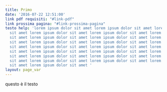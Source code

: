 ```yaml
---
title: Primo
date: '2016-07-22 12:51:00'
link pdf requisiti: "#link-pdf"
link prossima pagina: "#link-prossima-pagina"
testo help: 'lorem ipsum dolor sit amet lorem ipsum dolor sit amet lorem ipsum dolor
  sit amet lorem ipsum dolor sit amet lorem ipsum dolor sit amet lorem ipsum dolor
  sit amet lorem ipsum dolor sit amet lorem ipsum dolor sit amet lorem ipsum dolor
  sit amet lorem ipsum dolor sit amet lorem ipsum dolor sit amet lorem ipsum dolor
  sit amet lorem ipsum dolor sit amet lorem ipsum dolor sit amet lorem ipsum dolor
  sit amet lorem ipsum dolor sit amet lorem ipsum dolor sit amet lorem ipsum dolor
  sit amet lorem ipsum dolor sit amet lorem ipsum dolor sit amet lorem ipsum dolor
  sit amet lorem ipsum dolor sit amet lorem ipsum dolor sit amet lorem ipsum dolor
  sit amet lorem ipsum dolor sit amet '
layout: page_var
---
```

questo è il testo